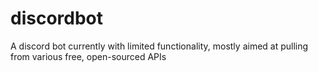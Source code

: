 # discordbot
A discord bot currently with limited functionality, mostly aimed at pulling from various free, open-sourced APIs
